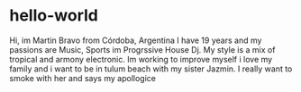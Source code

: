 # hello-world
Hi, im Martin Bravo from Córdoba, Argentina
I have 19 years and my passions are Music, Sports
im Progrssive House Dj. My style is a mix of tropical and armony electronic. Im working to improve myself
i love my family and i want to be in tulum beach with my sister Jazmin. I really want to smoke with her and says my apollogice
